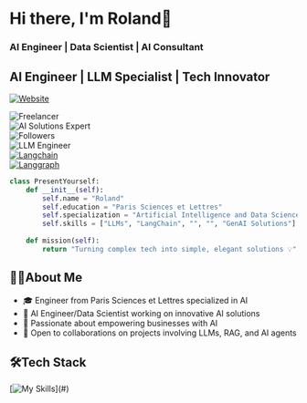 # Hi there, I'm Roland👋

### AI Engineer | Data Scientist | AI Consultant

## AI Engineer | LLM Specialist | Tech Innovator  

[![Website](https://img.shields.io/badge/🌐%2089P13.AI-visit%20my%20website-blue?style=for-the-badge)](https://89p13.ai)  

![Freelancer](https://img.shields.io/badge/Freelancer-%20-blue?style=for-the-badge)  
![AI Solutions Expert](https://img.shields.io/badge/AI%20Solutions%20Expert-orange?style=for-the-badge)  
![Followers](https://img.shields.io/github/followers/YOUR_GITHUB_USERNAME?color=green&label=Followers&logo=github&style=for-the-badge)  
![LLM Engineer](https://img.shields.io/badge/LLM%20Engineer-%20-gray?style=for-the-badge)  
[![Langchain](https://img.shields.io/badge/Langchain-%20-blue?style=for-the-badge)](https://python.langchain.com/)  
[![Langgraph](https://img.shields.io/badge/Langgraph-%20-blue?style=for-the-badge)](https://github.com/langchain-ai/langgraph)

```python
class PresentYourself:
    def __init__(self):
        self.name = "Roland"
        self.education = "Paris Sciences et Lettres"
        self.specialization = "Artificial Intelligence and Data Science"
        self.skills = ["LLMs", "LangChain", "", "", "GenAI Solutions"]
    
    def mission(self):
        return "Turning complex tech into simple, elegant solutions 💡"
```

## 🧑‍💻About Me

- 🎓 Engineer from Paris Sciences et Lettres specialized in AI
- 💼 AI Engineer/Data Scientist working on innovative AI solutions
- 🌱 Passionate about empowering businesses with AI
- 🤝 Open to collaborations on projects involving LLMs, RAG, and AI agents

## 🛠️Tech Stack 
[![My Skills](https://skillicons.dev/icons?i=python,vscode,git,github,pycharm,html,css,js,mysql,md,)](#)

